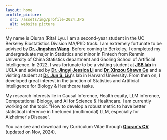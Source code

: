 ```yaml
---
layout: home
profile_picture:
  src: /assets/img/profile-2024.JPG
  alt: website picture
---
```


<p>
My name is Qiuran (Rita) Lyu. I am a second-year student in the UC Berkeley Biostatistics Division MA/PhD track. I am extremely fortunate to be advised by <strong><a href="https://sites.google.com/berkeley.edu/jingshenwang/" target="_blank">Dr. Jingshen Wang</a></strong>. Before coming to Berkeley, I completed my undergraduate major in Statistics and minor in Fintech from Renmin University of China Statistics department and Gaoling School of Artificial Intelligence. In 2022, I was fortunate to be a visiting student at <strong><a href="http://jsb.ucla.edu" target="_blank">JSB lab</a></strong> in UCLA and advised by <strong><a href="http://jsb.ucla.edu/about-jingyi-jessica-li" target="_blank">Dr. Jingyi Jessica Li</a></strong> and <strong><a href="https://stat.oregonstate.edu/directory/xinzhou-shawn-ge" target="_blank">Dr. Xinzou Shawn Ge</a></strong> and a visiting student at <strong><a href="https://sites.harvard.edu/junliu/" target="_blank">Dr. Jun S. Liu</a></strong>'s lab in Harvard University. From then on, I developed great interest in the junction of Statistics and Artificial Intelligence for Biology & Healthcare tasks.
</p>
<p>
My research interests lie in Causal Inference, Health equity, LLM inference, Computational Biology, and AI for Science & Healthcare. I am currently working on the topic "How to develop a robust metric to have better statistical inference in finetuned (multimodal) LLM, especially for Alzheimer's Disease".

</p>

<p>
You can see and download my Curriculum Vitae through <strong><a href="https://drive.google.com/file/d/1c0j4nmT0c2UXJNdpfuQpTWRw8LQ6OdgZ/view?usp=drive_link" target="_blank"> Qiuran's CV </a></strong> (updated on Nov, 2024).
</p>

